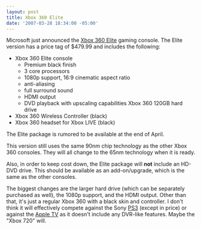 ```yaml
---
layout: post
title: Xbox 360 Elite
date: '2007-03-28 18:34:00 -05:00'
---
```


Microsoft just announced the [Xbox 360 Elite](http://www.xbox.com/en-US/hardware/xbox360elite/default.htm) gaming console. The Elite version has a price tag of $479.99 and includes the following:

*   Xbox 360 Elite console
    *   Premium black finish
    *   3 core processors
    *   1080p support, 16:9 cinematic aspect ratio
    *   anti-aliasing
    *   full surround sound
    *   HDMI output
    *   DVD playback with upscaling capabilities Xbox 360 120GB hard drive
*   Xbox 360 Wireless Controller (black)
*   Xbox 360 headset for Xbox LIVE (black) 

The Elite package is rumored to be available at the end of April.

This version still uses the same 90nm chip technology as the other Xbox 360 consoles. They will all change to the 65nm technology when it is ready.

Also, in order to keep cost down, the Elite package will **not** include an HD-DVD drive. This should be available as an add-on/upgrade, which is the same as the other consoles.

The biggest changes are the larger hard drive (which can be separately purchased as well), the 1080p support, and the HDMI output. Other than that, it's just a regular Xbox 360 with a black skin and controller. I don't think it will effectively compete against the Sony [PS3](http://www.us.playstation.com/PS3) (except in price) or against the [Apple TV](http://www.apple.com/appletv/) as it doesn't include any DVR-like features. Maybe the "Xbox 720" will.
